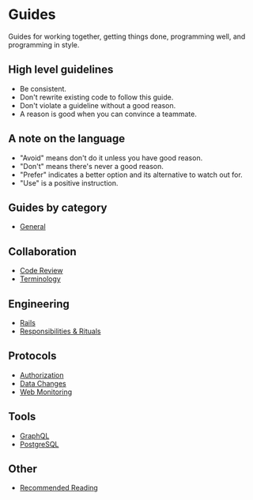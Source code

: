 # Guides

Guides for working together, getting things done, programming well, and
programming in style.

## High level guidelines

- Be consistent.
- Don't rewrite existing code to follow this guide.
- Don't violate a guideline without a good reason.
- A reason is good when you can convince a teammate.

## A note on the language

- "Avoid" means don't do it unless you have good reason.
- "Don't" means there's never a good reason.
- "Prefer" indicates a better option and its alternative to watch out for.
- "Use" is a positive instruction.

## Guides by category

* [General](general/README.md)

## Collaboration

* [Code Review](code-review/README.md)
* [Terminology](terminology/README.md)

## Engineering

* [Rails](rails/README.md)
* [Responsibilities & Rituals](rituals/README.md)

## Protocols

* [Authorization](authorization/README.md)
* [Data Changes](data-changes/README.md)
* [Web Monitoring](web-monitoring/README.md)

## Tools

* [GraphQL](graphql/README.md)
* [PostgreSQL](postgresql/README.md)

## Other

* [Recommended Reading](reading.md)
